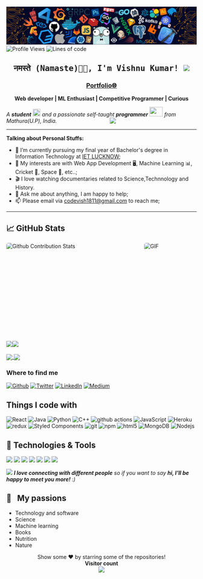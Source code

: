 



![](https://github.com/Vish1811/Vish1811/blob/master/icons/header_.png)
![Profile Views](http://img.shields.io/badge/Profile%20Views-1021-blue)      ![Lines of code](https://img.shields.io/badge/From%20Hello%20World%20I%27ve%20Written-11k%20lines%20of%20code-blue)


<h2 align='center'><samp><strong>नमस्ते (Namaste)🙏🏻, I'm Vishnu Kumar! <img src="https://media.giphy.com/media/12oufCB0MyZ1Go/giphy.gif" width="30"></strong></samp></h2>
<h3 align='center'><strong><a href="https://portfolio-vishnu-kumar.vercel.app/" target="_blank">Portfolio🌐</a></strong></h3>
<p align='center'><b> Web developer | ML Enthusiast | Competitive Programmer | Curious </b></p>




<p>
  <em>
    A <b>student</b> <img src="https://raw.githubusercontent.com/TheDudeThatCode/TheDudeThatCode/master/Assets/Medal.gif" width=20 height=20> and a passionate self-taught <b>programmer</b> <img src="https://raw.githubusercontent.com/TheDudeThatCode/TheDudeThatCode/master/Assets/Developer.gif" width=35 height=25> from Mathura(U.P), India.
  </em>
  <img align='right' src="https://media.giphy.com/media/M9gbBd9nbDrOTu1Mqx/giphy.gif" width="230">
 </p>
 
 ---
 
 
 **Talking about Personal Stuffs:**

- 💼 I’m currently pursuing my final year of Bachelor's degree in Information Technology at [IET LUCKNOW](https://www.ietlucknow.ac.in/);
- 🤔 My interests are with Web App Development 🖥️, Machine Learning 📊, Cricket 🏏, Space 🚀, etc..;
- 🎬 I love watching documentaries related to Science,Technnology and History.
- 💬 Ask me about anything, I am happy to help;
- 📫 Please email via codevish1811@gmail.com to reach me;


---
## &#x1f4c8; GitHub Stats

<p style="display: flex; justify-contect: space-between;">
<img style="border-radius: 5px; margin-bottom: 5px" alt="Github Contribution Stats" width="330px" height="240px" src="https://github-contribution-stats.vercel.app/api/?username=Vish1811" />
<img style="border-radius: 5px; margin: 0 0 5px 35px;" alt="GIF" width="320px" height="240px" src="https://miro.medium.com/max/875/1*Urc28sbnORGOW5oyohQ06g.gif" />
</p>

<img align="" height='130px' src="https://github-readme-stats.vercel.app/api?username=Vish1811&hide_title=true&show_icons=true&include_all_commits=true&line_height=21&bg_color=0,EC6C6C,FFD479,FFFC79,73FA79&theme=graywhite" /><img align="" height='130px' src="https://github-readme-stats.vercel.app/api/top-langs/?username=Vish1811&hide_title=true&layout=compact&bg_color=0,73FA79,73FDFF,D783FF&theme=graywhite" />


<a href="https://github.com/Vish1811/NM389_Heisenbugs">
  <img align="center" src="https://github-readme-stats.vercel.app/api/pin/?username=Vish1811&repo=NM389_Heisenbugs&theme=highcontrast&title_color=ffffff&text_color=c9cacc&icon_color=2bbc8a&bg_color=1d1f21" />
</a>   
<a href="https://github.com/Vish1811/Vishodhan">
  <img align="center" src="https://github-readme-stats.vercel.app/api/pin/?username=Vish1811&repo=Vishodhan&theme=highcontrast&title_color=ffffff&text_color=c9cacc&icon_color=2bbc8a&bg_color=1d1f21" />
</a> 

### Where to find me
<p><a href="https://github.com/Vish1811" target="_blank"><img alt="Github" src="https://img.shields.io/badge/GitHub-%2312100E.svg?&style=for-the-badge&logo=Github&logoColor=white" /></a> <a href="https://twitter.com/vish18111" target="_blank"><img alt="Twitter" src="https://img.shields.io/badge/twitter-%231DA1F2.svg?&style=for-the-badge&logo=twitter&logoColor=white" /></a> <a href="https://www.linkedin.com/in/vish1811" target="_blank"><img alt="LinkedIn" src="https://img.shields.io/badge/linkedin-%230077B5.svg?&style=for-the-badge&logo=linkedin&logoColor=white" /></a> <a href="https://medium.com/@Vish1811" target="_blank"><img alt="Medium" src="https://img.shields.io/badge/medium-%2312100E.svg?&style=for-the-badge&logo=medium&logoColor=white" /></a>
</p>



## Things I code with
<p>
  <img alt="React" src="https://img.shields.io/badge/-React-45b8d8?style=flat-square&logo=react&logoColor=white" />
  <img alt="Java" src="https://img.shields.io/badge/-Java-13aa52?style=flat-square&logo=java&logoColor=white" />
  <img alt="Python" src="https://img.shields.io/badge/-Python-E34F26?style=flat-square&logo=python&logoColor=white" />
  <img alt="C++" src="https://img.shields.io/badge/-C++-F34E25?style=flat-square&logo=python&logoColor=white" />
  <img alt="github actions" src="https://img.shields.io/badge/-Github_Actions-2088FF?style=flat-square&logo=github-actions&logoColor=white" />
  <img alt="JavaScript" src="https://img.shields.io/badge/-TypeScript-007ACC?style=flat-square&logo=typescript&logoColor=white" />
  <img alt="Heroku" src="https://img.shields.io/badge/-Heroku-430098?style=flat-square&logo=heroku&logoColor=white" />
  <img alt="redux" src="https://img.shields.io/badge/-Redux-764ABC?style=flat-square&logo=redux&logoColor=white" />
  
  <img alt="Styled Components" src="https://img.shields.io/badge/-Styled_Components-db7092?style=flat-square&logo=styled-components&logoColor=white" />
  <img alt="git" src="https://img.shields.io/badge/-Git-F05032?style=flat-square&logo=git&logoColor=white" />
  <img alt="npm" src="https://img.shields.io/badge/-NPM-CB3837?style=flat-square&logo=npm&logoColor=white" />
  <img alt="html5" src="https://img.shields.io/badge/-HTML5-E34F26?style=flat-square&logo=html5&logoColor=white" />
 
  <img alt="MongoDB" src="https://img.shields.io/badge/-MongoDB-13aa52?style=flat-square&logo=mongodb&logoColor=white" />
  <img alt="Nodejs" src="https://img.shields.io/badge/-Nodejs-43853d?style=flat-square&logo=Node.js&logoColor=white" />
</p>




## 🔧 Technologies & Tools
![](https://img.shields.io/badge/OS-Linux-informational?style=flat&logo=linux&logoColor=white&color=2bbc8a)
![](https://img.shields.io/badge/Editor-vscode-informational?style=flat&logo=vscode&logoColor=white&color=2bbc8a)
![](https://img.shields.io/badge/Code-Python-informational?style=flat&logo=python&logoColor=white&color=2bbc8a)
![](https://img.shields.io/badge/Code-JavaScript-informational?style=flat&logo=javascript&logoColor=white&color=2bbc8a)
![](https://img.shields.io/badge/Code-Java-informational?style=flat&logo=java&logoColor=white&color=2bbc8a)
![](https://img.shields.io/badge/Code-ReactJS-informational?style=flat&logo=react.js&logoColor=white&color=2bbc8a)
![](https://img.shields.io/badge/Shell-Bash-informational?style=flat&logo=gnu-bash&logoColor=white&color=2bbc8a)

<img src="https://media.giphy.com/media/LnQjpWaON8nhr21vNW/giphy.gif" width="60"> <em><b>I love connecting with different people</b> so if you want to say <b>hi, I'll be happy to meet you more!</b> :)</em>


## 🧡 &nbsp;&nbsp;My passions

* Technology and software
* Science 
* Machine learning 
* Books 
* Nutrition
* Nature

<div align="center">
<p align="center"> 
   Show some ❤️ by starring some of the repositories!<br>
  <b>Visitor count</b><br>
  <img src="https://profile-counter.glitch.me/Vish1811/count.svg" />
</p>

</div>


<!--
**Vish1811/Vish1811** is a ✨ _special_ ✨ repository because its `README.md` (this file) appears on your GitHub profile.

Here are some ideas to get you started:

- 🔭 I’m currently working on ...
- 🌱 I’m currently learning ...
- 👯 I’m looking to collaborate on ...
- 🤔 I’m looking for help with ...
- 💬 Ask me about ...
- 📫 How to reach me: ...
- 😄 Pronouns: ...
- ⚡ Fun fact: ...
-->
